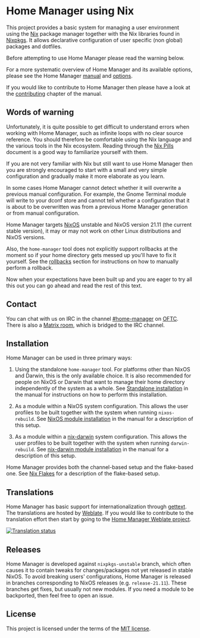 Home Manager using Nix
======================

This project provides a basic system for managing a user environment
using the [Nix][] package manager together with the Nix libraries
found in [Nixpkgs][]. It allows declarative configuration of user
specific (non global) packages and dotfiles.

Before attempting to use Home Manager please read the warning below.

For a more systematic overview of Home Manager and its available
options, please see the Home Manager [manual][manual] and [options][configuration options].

If you would like to contribute to Home Manager
then please have a look at the [contributing][] chapter of the manual.

Words of warning
----------------

Unfortunately, it is quite possible to get difficult to understand
errors when working with Home Manager, such as infinite loops with no
clear source reference. You should therefore be comfortable using the
Nix language and the various tools in the Nix ecosystem. Reading
through the [Nix Pills][] document is a good way to familiarize
yourself with them.

If you are not very familiar with Nix but still want to use Home
Manager then you are strongly encouraged to start with a small and
very simple configuration and gradually make it more elaborate as you
learn.

In some cases Home Manager cannot detect whether it will overwrite a
previous manual configuration. For example, the Gnome Terminal module
will write to your dconf store and cannot tell whether a configuration
that it is about to be overwritten was from a previous Home Manager
generation or from manual configuration.

Home Manager targets [NixOS][] unstable and NixOS version 21.11 (the
current stable version), it may or may not work on other Linux
distributions and NixOS versions.

Also, the `home-manager` tool does not explicitly support rollbacks at
the moment so if your home directory gets messed up you'll have to fix
it yourself. See the [rollbacks](#rollbacks) section for instructions
on how to manually perform a rollback.

Now when your expectations have been built up and you are eager to try
all this out you can go ahead and read the rest of this text.

Contact
-------

You can chat with us on IRC in the channel [#home-manager][] on [OFTC][].
There is also a [Matrix room](https://matrix.to/#/#hm:rycee.net),
which is bridged to the IRC channel.

Installation
------------

Home Manager can be used in three primary ways:

1. Using the standalone `home-manager` tool. For platforms other than
   NixOS and Darwin, this is the only available choice. It is also
   recommended for people on NixOS or Darwin that want to manage their
   home directory independently of the system as a whole. See
   [Standalone installation][manual standalone install] in the manual
   for instructions on how to perform this installation.

2. As a module within a NixOS system configuration. This allows the
   user profiles to be built together with the system when running
   `nixos-rebuild`. See [NixOS module installation][manual nixos
   install] in the manual for a description of this setup.

3. As a module within a [nix-darwin][] system configuration. This
   allows the user profiles to be built together with the system when
   running `darwin-rebuild`. See [nix-darwin module
   installation][manual nix-darwin install] in the manual for a
   description of this setup.

Home Manager provides both the channel-based setup and the flake-based one.
See [Nix Flakes][manual nix flakes] for a description of the flake-based setup.

Translations
------------

Home Manager has basic support for internationalization through
[gettext](https://www.gnu.org/software/gettext/). The translations are
hosted by [Weblate](https://weblate.org/). If you would like to
contribute to the translation effort then start by going to the
[Home Manager Weblate project](https://hosted.weblate.org/engage/home-manager/).

<a href="https://hosted.weblate.org/engage/home-manager/">
<img src="https://hosted.weblate.org/widgets/home-manager/-/multi-auto.svg" alt="Translation status" />
</a>

Releases
--------

Home Manager is developed against `nixpkgs-unstable` branch, which
often causes it to contain tweaks for changes/packages not yet
released in stable NixOS. To avoid breaking users' configurations,
Home Manager is released in branches corresponding to NixOS releases
(e.g. `release-21.11`). These branches get fixes, but usually not new
modules. If you need a module to be backported, then feel free to open
an issue.

License
-------

This project is licensed under the terms of the [MIT license](LICENSE).

[Nix]: https://nixos.org/nix/
[NixOS]: https://nixos.org/
[Nixpkgs]: https://nixos.org/nixpkgs/
[manual]: https://nix-community.github.io/home-manager/
[contributing]: https://nix-community.github.io/home-manager/#ch-contributing
[manual usage]: https://nix-community.github.io/home-manager/#ch-usage
[configuration options]: https://nix-community.github.io/home-manager/options.html
[#home-manager]: https://webchat.oftc.net/?channels=home-manager
[OFTC]: https://oftc.net/
[Nix Pills]: https://nixos.org/nixos/nix-pills/
[Nix Flakes]: https://nixos.wiki/wiki/Flakes
[nix-darwin]: https://github.com/LnL7/nix-darwin/
[manual standalone install]: https://nix-community.github.io/home-manager/index.html#sec-install-standalone
[manual nixos install]: https://nix-community.github.io/home-manager/index.html#sec-install-nixos-module
[manual nix-darwin install]: https://nix-community.github.io/home-manager/index.html#sec-install-nix-darwin-module
[manual nix flakes]: https://nix-community.github.io/home-manager/index.html#ch-nix-flakes
